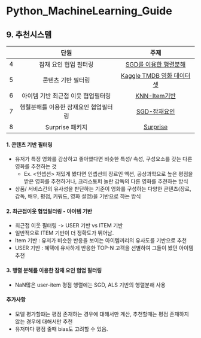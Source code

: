 # Python_MachineLearning_Guide

## 9. 추천시스템 
|  | 단원 | 주제 | 
| :---: |:---:|:---:|
| 4 | 잠재 요인 협업 필터링 | [SGD를 이용한 행렬분해](https://github.com/jeeyeonLIM/Python_MachineLearning_Guide/blob/master/09_%EC%B6%94%EC%B2%9C%EC%8B%9C%EC%8A%A4%ED%85%9C_4.%EC%9E%A0%EC%9E%AC%20%EC%9A%94%EC%9D%B8%20%ED%98%91%EC%97%85%20%ED%95%84%ED%84%B0%EB%A7%81.ipynb) | 
| 5 | 콘텐츠 기반 필터링 | [Kaggle TMDB 영화 데이터셋](https://github.com/jeeyeonLIM/Python_MachineLearning_Guide/blob/master/09_%EC%B6%94%EC%B2%9C%EC%8B%9C%EC%8A%A4%ED%85%9C_5.%20%EC%BD%98%ED%85%90%EC%B8%A0%20%EA%B8%B0%EB%B0%98%20%ED%95%84%ED%84%B0%EB%A7%81_TMDB%205000%20%EC%98%81%ED%99%94%20%EB%8D%B0%EC%9D%B4%ED%84%B0.ipynb) | 
| 6 | 아이템 기반 최근접 이웃 협업필터링 | [KNN-Item기반](https://github.com/jeeyeonLIM/Python_MachineLearning_Guide/blob/master/09_%EC%B6%94%EC%B2%9C%EC%8B%9C%EC%8A%A4%ED%85%9C_6.%20%EC%95%84%EC%9D%B4%ED%85%9C%20%EA%B8%B0%EB%B0%98%20%EC%B5%9C%EA%B7%BC%EC%A0%91%20%EC%9D%B4%EC%9B%83%20%ED%98%91%EC%97%85%20%ED%95%84%ED%84%B0%EB%A7%81.ipynb) | 
| 7 | 행렬분해를 이용한 잠재요인 협업필터링 | [SGD-잠재요인](https://github.com/jeeyeonLIM/Python_MachineLearning_Guide/blob/master/09_%EC%B6%94%EC%B2%9C%EC%8B%9C%EC%8A%A4%ED%85%9C_7.%20%ED%96%89%EB%A0%AC%20%EB%B6%84%ED%95%B4%EB%A5%BC%20%EC%9D%B4%EC%9A%A9%ED%95%9C%20%EC%9E%A0%EC%9E%AC%20%EC%9A%94%EC%9D%B8%20%ED%98%91%EC%97%85%20%ED%95%84%ED%84%B0%EB%A7%81.ipynb) | 
| 8 | Surprise 패키지 | [Surprise](https://github.com/jeeyeonLIM/Python_MachineLearning_Guide/blob/master/09_%EC%B6%94%EC%B2%9C%EC%8B%9C%EC%8A%A4%ED%85%9C_8.%20%EC%B6%94%EC%B2%9C%EC%8B%9C%EC%8A%A4%ED%85%9C%20%ED%8C%A8%ED%82%A4%EC%A7%80_%60Surprise%60.ipynb) | 

#### 1. 콘텐츠 기반 필터링 
- 유저가 특정 영화를 감상하고 좋아했다면 비슷한 특성/ 속성, 구성요소를 갖는 다른 영화를 추천하는 것 
    - Ex. <인셉션> 재밌게 봤다면 인셉션의 장르인 액션, 공상과학으로 높은 평점을 받은 영화를 추천하거나, 크리스토퍼 놀란 감독의 다른 영화를 추천하는 방식 
- 상품/ 서비스간의 유사성을 판단하는 기준이 영화를 구성하는 다양한 콘텐츠(장르, 감독, 배우, 평점, 키워드, 영화 설명)을 기반으로 하는 방식

#### 2. 최근접이웃 협업필터링 - 아이템 기반
- 최근접 이웃 필터링 -> USER 기반 vs ITEM 기반 
- 일반적으로 ITEM 기반이 더 정확도가 뛰어남.
- Item 기반 : 유저가 비슷한 반응을 보이는 아이템끼리의 유사도를 기반으로 추천
- USER 기반 : 혜택에 유사하게 반응한 TOP-N 고객을 선별하여 그들이 봤던 아이템 추천

#### 3. 행렬 분해를 이용한 잠재 요인 협업 필터링
- NaN많은 user-item 평점 행렬에는 SGD, ALS 기반의 행렬분해 사용 

#### 추가사항
- 모델 평가할떄는 평점 존재하는 경우에 대해서만 계산, 추천할때는 평점 존재하지 않는 경우에 대해서만 추천
- 유저마다 평점 줄때 bias도 고려할 수 있음.
